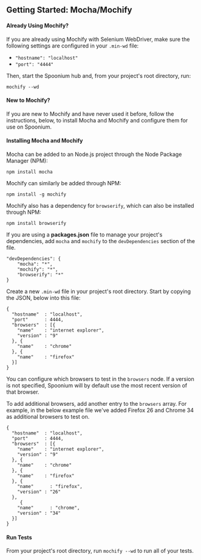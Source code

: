 ## Getting Started: Mocha/Mochify

#### Already Using Mochify? 

If you are already using Mochify with Selenium WebDriver, make sure the following settings are configured in your `.min-wd` file: 

- `"hostname": "localhost"`
- `"port": "4444"`

Then, start the Spoonium hub and, from your project's root directory, run: 

	mochify --wd

#### New to Mochify? 

If you are new to Mochify and have never used it before, follow the instructions, below, to install Mocha and Mochify and configure them for use on Spoonium. 

#### Installing Mocha and Mochify

Mocha can be added to an Node.js project through the Node Package Manager (NPM): 

	npm install mocha

Mochify can similarly be added through NPM: 

	npm install -g mochify

Mochify also has a dependency for `browserify`, which can also be installed through NPM: 

	npm install browserify

If you are using a **packages.json** file to manage your project's dependencies, add `mocha` and `mochify` to the `devDependencies` section of the file. 

	"devDependencies": {
		"mocha": "*",
		"mochify": "*",
		"browserify": "*"
	}

Create a new `.min-wd` file in your project's root directory. Start by copying the JSON, below into this file: 

	{
	  "hostname"  : "localhost",
	  "port"      : 4444,
	  "browsers"  : [{
	    "name"    : "internet explorer",
	    "version" : "9"
	  }, {
	    "name"    : "chrome"
	  }, {
	    "name"    : "firefox"
	  }]
	}

You can configure which browsers to test in the `browsers` node. If a version is not specified, Spoonium will by default use the most recent version of that browser.

To add additional browsers, add another entry to the `browsers` array. For example, in the below example file we've added Firefox 26 and Chrome 34 as additional browsers to test on. 

	{
	  "hostname"  : "localhost",
	  "port"      : 4444,
	  "browsers"  : [{
	    "name"    : "internet explorer",
	    "version" : "9"
	  }, {
	    "name"    : "chrome"
	  }, {
	    "name"    : "firefox"
	  }, {
	    "name"      : "firefox",
	    "version" : "26"
	  },
	     {
	    "name"      : "chrome",
	    "version" : "34"
	  }]
	}

#### Run Tests

From your project's root directory, run `mochify --wd` to run all of your tests. 